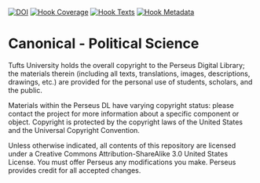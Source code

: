 [![DOI](https://zenodo.org/badge/47293733.svg)](https://zenodo.org/badge/latestdoi/47293733)
[![Hook Coverage](http://ci.perseids.org/api/hook/v2.0/badges/PerseusDL/canonical-pdlpsci/coverage.svg)](http://ci.perseids.org/repo/PerseusDL/canonical-pdlpsci)
[![Hook Texts](http://ci.perseids.org/api/hook/v2.0/badges/PerseusDL/canonical-pdlpsci/texts.svg)](http://ci.perseids.org/repo/PerseusDL/canonical-pdlpsci)
[![Hook Metadata](http://ci.perseids.org/api/hook/v2.0/badges/PerseusDL/canonical-pdlpsci/metadata.svg)](http://ci.perseids.org/repo/PerseusDL/canonical-pdlpsci)

Canonical - Political Science
=========

Tufts University holds the overall copyright to the Perseus Digital Library; the materials therein 
(including all texts, translations, images, descriptions, drawings, etc.) are provided for the 
personal use of students, scholars, and the public. 

Materials within the Perseus DL have varying copyright status: please contact the project for more information 
about a specific component or object.  Copyright is protected by the copyright laws of the United States and 
the Universal Copyright Convention. 

Unless otherwise indicated, all contents of this repository are licensed under a 
Creative Commons Attribution-ShareAlike 3.0 United States License. You must  offer Perseus
any modifications you make. Perseus provides credit for all accepted changes.
